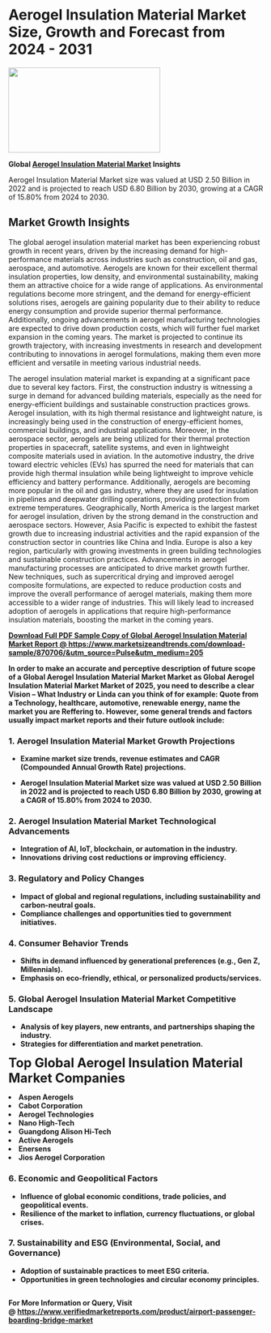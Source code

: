 <H1>Aerogel Insulation Material Market Size, Growth and Forecast from 2024 - 2031</H1><img class="aligncenter size-medium wp-image-584254" src="https://thirdeyenews.in/wp-content/uploads/2024/09/Global-Market-Research-300x168.jpeg" alt="" width="300" height="168" /><p><strong>Global&nbsp;<a href="https://www.marketsizeandtrends.com/download-sample/870706/&amp;utm_source=Pulse&amp;utm_medium=205">Aerogel Insulation Material Market</a> Insights</strong></p><p>Aerogel Insulation Material Market size was valued at USD 2.50 Billion in 2022 and is projected to reach USD 6.80 Billion by 2030, growing at a CAGR of 15.80% from 2024 to 2030.</p><p><h2>Market Growth Insights</h2> <p>The global aerogel insulation material market has been experiencing robust growth in recent years, driven by the increasing demand for high-performance materials across industries such as construction, oil and gas, aerospace, and automotive. Aerogels are known for their excellent thermal insulation properties, low density, and environmental sustainability, making them an attractive choice for a wide range of applications. As environmental regulations become more stringent, and the demand for energy-efficient solutions rises, aerogels are gaining popularity due to their ability to reduce energy consumption and provide superior thermal performance. Additionally, ongoing advancements in aerogel manufacturing technologies are expected to drive down production costs, which will further fuel market expansion in the coming years. The market is projected to continue its growth trajectory, with increasing investments in research and development contributing to innovations in aerogel formulations, making them even more efficient and versatile in meeting various industrial needs.</p> <p><strong><a href="#"></a></strong></p> <p>The aerogel insulation material market is expanding at a significant pace due to several key factors. First, the construction industry is witnessing a surge in demand for advanced building materials, especially as the need for energy-efficient buildings and sustainable construction practices grows. Aerogel insulation, with its high thermal resistance and lightweight nature, is increasingly being used in the construction of energy-efficient homes, commercial buildings, and industrial applications. Moreover, in the aerospace sector, aerogels are being utilized for their thermal protection properties in spacecraft, satellite systems, and even in lightweight composite materials used in aviation. In the automotive industry, the drive toward electric vehicles (EVs) has spurred the need for materials that can provide high thermal insulation while being lightweight to improve vehicle efficiency and battery performance. Additionally, aerogels are becoming more popular in the oil and gas industry, where they are used for insulation in pipelines and deepwater drilling operations, providing protection from extreme temperatures. Geographically, North America is the largest market for aerogel insulation, driven by the strong demand in the construction and aerospace sectors. However, Asia Pacific is expected to exhibit the fastest growth due to increasing industrial activities and the rapid expansion of the construction sector in countries like China and India. Europe is also a key region, particularly with growing investments in green building technologies and sustainable construction practices. Advancements in aerogel manufacturing processes are anticipated to drive market growth further. New techniques, such as supercritical drying and improved aerogel composite formulations, are expected to reduce production costs and improve the overall performance of aerogel materials, making them more accessible to a wider range of industries. This will likely lead to increased adoption of aerogels in applications that require high-performance insulation materials, boosting the market in the coming years.</p> <p><strong><a href="#"></p><p><span class=""><strong>Download Full PDF Sample Copy of Global Aerogel Insulation Material Market Report</strong> @ <a href="https://www.marketsizeandtrends.com/download-sample/870706/&amp;utm_source=Pulse&amp;utm_medium=205" target="_blank">https://www.marketsizeandtrends.com/download-sample/870706/&amp;utm_source=Pulse&amp;utm_medium=205</a></span></p><p>In order to make an accurate and perceptive description of future scope of a Global&nbsp;Aerogel Insulation Material Market Market as Global&nbsp;Aerogel Insulation Material Market Market of 2025, you need to describe a clear Vision &ndash; What Industry or Linda can you think of for example: Quote from a Technology, healthcare, automotive, renewable energy, name the market you are Reffering to. However, some general trends and factors usually impact market reports and their future outlook include:</p><h3>1.&nbsp;<strong>Aerogel Insulation Material Market Growth Projections</strong></h3><ul><li>Examine market size trends, revenue estimates and CAGR (Compounded Annual Growth Rate) projections.</li><li><p>Aerogel Insulation Material Market size was valued at USD 2.50 Billion in 2022 and is projected to reach USD 6.80 Billion by 2030, growing at a CAGR of 15.80% from 2024 to 2030.</p></li></ul><h3>2.&nbsp;<strong>Aerogel Insulation Material Market Technological Advancements</strong></h3><ul><li>Integration of AI, IoT, blockchain, or automation in the industry.</li><li>Innovations driving cost reductions or improving efficiency.</li></ul><h3>3.&nbsp;<strong>Regulatory and Policy Changes</strong></h3><ul><li>Impact of global and regional regulations, including sustainability and carbon-neutral goals.</li><li>Compliance challenges and opportunities tied to government initiatives.</li></ul><h3>4.&nbsp;<strong>Consumer Behavior Trends</strong></h3><ul><li>Shifts in demand influenced by generational preferences (e.g., Gen Z, Millennials).</li><li>Emphasis on eco-friendly, ethical, or personalized products/services.</li></ul><h3>5.&nbsp;<strong>Global Aerogel Insulation Material Market Competitive Landscape</strong></h3><ul><li>Analysis of key players, new entrants, and partnerships shaping the industry.</li><li>Strategies for differentiation and market penetration.</li></ul><p data-pm-slice="1 1 []"><span style="color: inherit; font-family: inherit; font-size: 25px;">Top Global Aerogel Insulation Material Market Companies</span></p><div class="" data-test-id=""><p><li>Aspen Aerogels</li><li> Cabot Corporation</li><li> Aerogel Technologies</li><li> Nano High-Tech</li><li> Guangdong Alison Hi-Tech</li><li> Active Aerogels</li><li> Enersens</li><li> Jios Aerogel Corporation</li></p></div><h3>6.&nbsp;<strong>Economic and Geopolitical Factors</strong></h3><ul><li>Influence of global economic conditions, trade policies, and geopolitical events.</li><li>Resilience of the market to inflation, currency fluctuations, or global crises.</li></ul><h3>7.&nbsp;<strong>Sustainability and ESG (Environmental, Social, and Governance)</strong></h3><ul><li>Adoption of sustainable practices to meet ESG criteria.</li><li>Opportunities in green technologies and circular economy principles.</li></ul><h2><strong style="font-size: 14px;">For More Information or Query, Visit @&nbsp;</strong><a style="background-color: #ffffff; font-size: 14px;" href="https://www.marketsizeandtrends.com/report/aerogel-insulation-material-market/" target="_blank">https://www.verifiedmarketreports.com/product/airport-passenger-boarding-bridge-market</a></h2>
